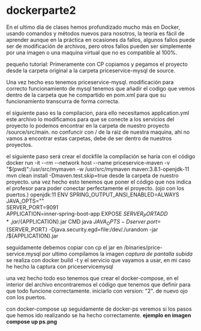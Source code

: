 # dockerparte2
En el ultimo día de clases hemos profundizado mucho más en Docker, usando comandos y métodos nuevos para nosotros, la teoría es fácil de aprender aunque en la práctica en ocasiones da fallos, algunos fallos puede ser de modificación de archivos, pero otros fallos pueden ser simplemente por una imagen o una maquina virtual que no es compatible al 100%. 

pequeño tutorial:
Primeramente con CP copiamos y pegamos el proyecto desde la carpeta original a la carpeta priceservice-mysql de source.

Una vez hecho eso tenemos priceservice-mysql. modificación para correcto funcionamiento de mysql
tenemos que añadir el codigo que vemos dentro de la carpeta que he compartido en pom.xml para que su funcionamiento transcurra de forma correcta.

el siguiente paso es la compilacion, para ello necesitamos application.yml 
este archivo lo modificamos para que se conecte a los servicios del proyecto lo podemos encontrar en la carpeta de nuestro proyecto /source/src/main. no confuncir con / de la raiz de nuestra maquina, ahí no vamos a encontrar estas carpetas, debe de ser dentro de nuestros proyectos.

el siguiente paso será crear el dockfile
la compilación se haría con el código docker run -it --rm --network host --name priceservice-maven -v "$(pwd)":/usr/src/mymaven -w /usr/src/mymaven maven:3.8.1-openjdk-11 mvn clean install -Dmaven.test.skip=true desde la carpeta de nuestro proyecto. una vez hecho esto tenemos que poner el código que nos indica el profesor para poder conectar perfectamente el proyecto. (ojo con los puertos.)
openjdk:11
ENV SPRING_OUTPUT_ANSI_ENABLED=ALWAYS \
    JAVA_OPTS="" \
    SERVER_PORT=9091 \
    APPLICATION=inner-spring-boot-app
EXPOSE ${SERVER_PORT}
ADD *.jar /${APPLICATION}.jar
CMD java ${JAVA_OPTS} -Dserver.port=${SERVER_PORT} -Djava.security.egd=file:/dev/./urandom -jar /${APPLICATION}.jar

seguidamente debemos copiar con cp el jar en /binaries/price-service.mysql
por ultimo compilamos la imagen *captura de pantalla subida* se realiza con docker build -t y el servicio que vayamos a usar, en mi caso he hecho la captura con priceservicemysql

una vez hecho todo eso tenemos que crear el docker-compose, en el interior del archivo encontraremos el código que tenemos que definir para que todo funcione correctamente. iniciarlo con version: "2". de nuevo ojo con los puertos. 

con docker-compose up seguidamente de docker-ps veremos si los pasos que hemos ido realizando se ha hecho correctamente. **ejemplo en imagen compose up ps.png**

